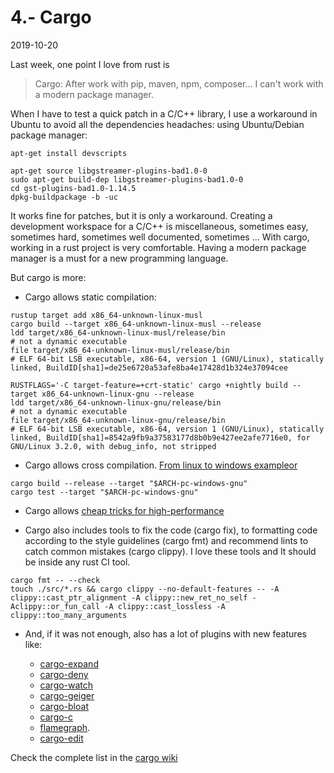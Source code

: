 # 4.- Cargo
2019-10-20

Last week, one point I love from rust is

> Cargo: After work with pip, maven, npm, composer... I can't work with a modern package manager.

When I have to test a quick patch in a C/C++ library, I use a workaround in Ubuntu to avoid all the dependencies headaches: using Ubuntu/Debian package manager:

```
apt-get install devscripts

apt-get source libgstreamer-plugins-bad1.0-0
sudo apt-get build-dep libgstreamer-plugins-bad1.0-0
cd gst-plugins-bad1.0-1.14.5
dpkg-buildpackage -b -uc
```

It works fine for patches, but it is only a workaround. Creating a development workspace for a C/C++ is miscellaneous, sometimes easy, sometimes hard, sometimes well documented, sometimes ... With cargo, working in a rust project is very comfortable. Having a modern package manager is a must for a new programming language.

But cargo is more:

* Cargo allows static compilation:

```
rustup target add x86_64-unknown-linux-musl
cargo build --target x86_64-unknown-linux-musl --release
ldd target/x86_64-unknown-linux-musl/release/bin
# not a dynamic executable
file target/x86_64-unknown-linux-musl/release/bin
# ELF 64-bit LSB executable, x86-64, version 1 (GNU/Linux), statically linked, BuildID[sha1]=de25e6720a53afe8ba4e17428d1b324e37094cee
```
```
RUSTFLAGS='-C target-feature=+crt-static' cargo +nightly build --target x86_64-unknown-linux-gnu --release
ldd target/x86_64-unknown-linux-gnu/release/bin
# not a dynamic executable
file target/x86_64-unknown-linux-gnu/release/bin
# ELF 64-bit LSB executable, x86-64, version 1 (GNU/Linux), statically linked, BuildID[sha1]=8542a9fb9a37583177d8b0b9e427ee2afe7716e0, for GNU/Linux 3.2.0, with debug_info, not stripped
```

* Cargo allows cross compilation. [From linux to windows example](https://stackoverflow.com/questions/31492799/cross-compile-a-rust-application-from-linux-to-windows)[or](https://tomger.eu/posts/cross-compile-rust-wsl/)

```
cargo build --release --target "$ARCH-pc-windows-gnu"
cargo test --target "$ARCH-pc-windows-gnu"
```

* Cargo allows [cheap tricks for high-performance](https://deterministic.space/high-performance-rust.html)

* Cargo also includes tools to fix the code (cargo fix), to formatting code according to the style guidelines (cargo fmt) and recommend lints to catch common mistakes (cargo clippy). I love these tools and It should be inside any rust CI tool.

```
cargo fmt -- --check
touch ./src/*.rs && cargo clippy --no-default-features -- -A clippy::cast_ptr_alignment -A clippy::new_ret_no_self -Aclippy::or_fun_call -A clippy::cast_lossless -A clippy::too_many_arguments
```


* And, if it was not enough, also has a lot of plugins with new features like:

  * [cargo-expand](https://github.com/dtolnay/cargo-expand)
  * [cargo-deny](https://github.com/EmbarkStudios/cargo-deny)
  * [cargo-watch](https://github.com/passcod/cargo-watch)
  * [cargo-geiger](https://github.com/anderejd/cargo-geiger)
  * [cargo-bloat](https://github.com/RazrFalcon/cargo-bloat)
  * [cargo-c](https://github.com/lu-zero/cargo-c)
  * [flamegraph](https://github.com/flamegraph-rs/flamegraph).
  * [cargo-edit](https://github.com/killercup/cargo-edit)

Check the complete list in the [cargo wiki](https://github.com/rust-lang/cargo/wiki/Third-party-cargo-subcommands)
